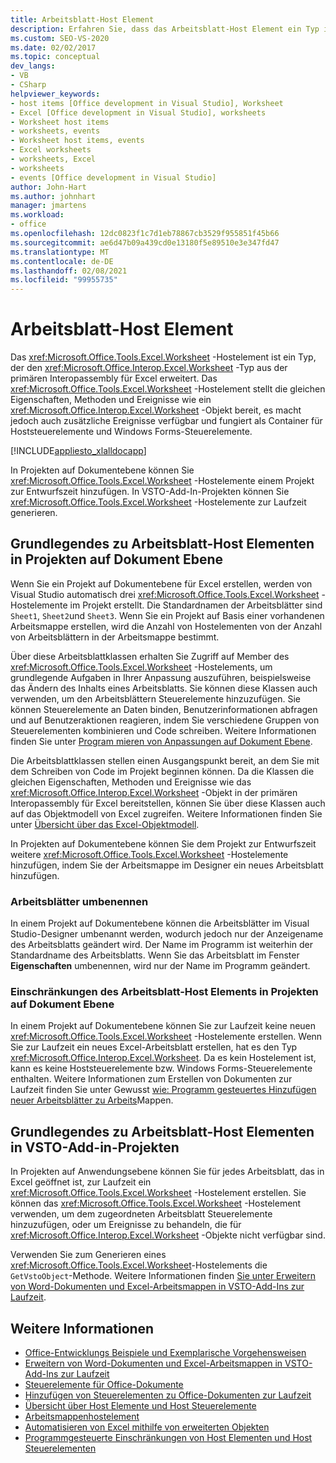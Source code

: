 ```yaml
---
title: Arbeitsblatt-Host Element
description: Erfahren Sie, dass das Arbeitsblatt-Host Element ein Typ ist, der den Arbeitsblatt Typ aus der primären Interopassembly für Excel erweitert.
ms.custom: SEO-VS-2020
ms.date: 02/02/2017
ms.topic: conceptual
dev_langs:
- VB
- CSharp
helpviewer_keywords:
- host items [Office development in Visual Studio], Worksheet
- Excel [Office development in Visual Studio], worksheets
- Worksheet host items
- worksheets, events
- Worksheet host items, events
- Excel worksheets
- worksheets, Excel
- worksheets
- events [Office development in Visual Studio]
author: John-Hart
ms.author: johnhart
manager: jmartens
ms.workload:
- office
ms.openlocfilehash: 12dc0823f1c7d1eb78867cb3529f955851f45b66
ms.sourcegitcommit: ae6d47b09a439cd0e13180f5e89510e3e347fd47
ms.translationtype: MT
ms.contentlocale: de-DE
ms.lasthandoff: 02/08/2021
ms.locfileid: "99955735"
---
```

# <a name="worksheet-host-item"></a>Arbeitsblatt-Host Element
  Das <xref:Microsoft.Office.Tools.Excel.Worksheet> -Hostelement ist ein Typ, der den <xref:Microsoft.Office.Interop.Excel.Worksheet> -Typ aus der primären Interopassembly für Excel erweitert. Das <xref:Microsoft.Office.Tools.Excel.Worksheet> -Hostelement stellt die gleichen Eigenschaften, Methoden und Ereignisse wie ein <xref:Microsoft.Office.Interop.Excel.Worksheet> -Objekt bereit, es macht jedoch auch zusätzliche Ereignisse verfügbar und fungiert als Container für Hoststeuerelemente und Windows Forms-Steuerelemente.

 [!INCLUDE[appliesto_xlalldocapp](../vsto/includes/appliesto-xlalldocapp-md.md)]

 In Projekten auf Dokumentebene können Sie <xref:Microsoft.Office.Tools.Excel.Worksheet> -Hostelemente einem Projekt zur Entwurfszeit hinzufügen. In VSTO-Add-In-Projekten können Sie <xref:Microsoft.Office.Tools.Excel.Worksheet> -Hostelemente zur Laufzeit generieren.

## <a name="understand-worksheet-host-items-in-document-level-projects"></a>Grundlegendes zu Arbeitsblatt-Host Elementen in Projekten auf Dokument Ebene
 Wenn Sie ein Projekt auf Dokumentebene für Excel erstellen, werden von Visual Studio automatisch drei <xref:Microsoft.Office.Tools.Excel.Worksheet> -Hostelemente im Projekt erstellt. Die Standardnamen der Arbeitsblätter sind `Sheet1`, `Sheet2`und `Sheet3`. Wenn Sie ein Projekt auf Basis einer vorhandenen Arbeitsmappe erstellen, wird die Anzahl von Hostelementen von der Anzahl von Arbeitsblättern in der Arbeitsmappe bestimmt.

 Über diese Arbeitsblattklassen erhalten Sie Zugriff auf Member des <xref:Microsoft.Office.Tools.Excel.Worksheet> -Hostelements, um grundlegende Aufgaben in Ihrer Anpassung auszuführen, beispielsweise das Ändern des Inhalts eines Arbeitsblatts. Sie können diese Klassen auch verwenden, um den Arbeitsblättern Steuerelemente hinzuzufügen. Sie können Steuerelemente an Daten binden, Benutzerinformationen abfragen und auf Benutzeraktionen reagieren, indem Sie verschiedene Gruppen von Steuerelementen kombinieren und Code schreiben. Weitere Informationen finden Sie unter [Program mieren von Anpassungen auf Dokument Ebene](../vsto/programming-document-level-customizations.md).

 Die Arbeitsblattklassen stellen einen Ausgangspunkt bereit, an dem Sie mit dem Schreiben von Code im Projekt beginnen können. Da die Klassen die gleichen Eigenschaften, Methoden und Ereignisse wie das <xref:Microsoft.Office.Interop.Excel.Worksheet> -Objekt in der primären Interopassembly für Excel bereitstellen, können Sie über diese Klassen auch auf das Objektmodell von Excel zugreifen. Weitere Informationen finden Sie unter [Übersicht über das Excel-Objektmodell](../vsto/excel-object-model-overview.md).

 In Projekten auf Dokumentebene können Sie dem Projekt zur Entwurfszeit weitere <xref:Microsoft.Office.Tools.Excel.Worksheet> -Hostelemente hinzufügen, indem Sie der Arbeitsmappe im Designer ein neues Arbeitsblatt hinzufügen.

### <a name="rename-worksheets"></a>Arbeitsblätter umbenennen
 In einem Projekt auf Dokumentebene können die Arbeitsblätter im Visual Studio-Designer umbenannt werden, wodurch jedoch nur der Anzeigename des Arbeitsblatts geändert wird. Der Name im Programm ist weiterhin der Standardname des Arbeitsblatts. Wenn Sie das Arbeitsblatt im Fenster **Eigenschaften** umbenennen, wird nur der Name im Programm geändert.

### <a name="limitations-of-the-worksheet-host-item-in-document-level-projects"></a>Einschränkungen des Arbeitsblatt-Host Elements in Projekten auf Dokument Ebene
 In einem Projekt auf Dokumentebene können Sie zur Laufzeit keine neuen <xref:Microsoft.Office.Tools.Excel.Worksheet> -Hostelemente erstellen. Wenn Sie zur Laufzeit ein neues Excel-Arbeitsblatt erstellen, hat es den Typ <xref:Microsoft.Office.Interop.Excel.Worksheet>. Da es kein Hostelement ist, kann es keine Hoststeuerelemente bzw. Windows Forms-Steuerelemente enthalten. Weitere Informationen zum Erstellen von Dokumenten zur Laufzeit finden Sie unter Gewusst [wie: Programm gesteuertes Hinzufügen neuer Arbeitsblätter zu Arbeits](../vsto/how-to-programmatically-add-new-worksheets-to-workbooks.md)Mappen.

## <a name="understand-worksheet-host-items-in-vsto-add-in-projects"></a>Grundlegendes zu Arbeitsblatt-Host Elementen in VSTO-Add-in-Projekten
 In Projekten auf Anwendungsebene können Sie für jedes Arbeitsblatt, das in Excel geöffnet ist, zur Laufzeit ein <xref:Microsoft.Office.Tools.Excel.Worksheet> -Hostelement erstellen. Sie können das <xref:Microsoft.Office.Tools.Excel.Worksheet> -Hostelement verwenden, um dem zugeordneten Arbeitsblatt Steuerelemente hinzuzufügen, oder um Ereignisse zu behandeln, die für <xref:Microsoft.Office.Interop.Excel.Worksheet> -Objekte nicht verfügbar sind.

 Verwenden Sie zum Generieren eines <xref:Microsoft.Office.Tools.Excel.Worksheet>-Hostelements die `GetVstoObject`-Methode. Weitere Informationen finden [Sie unter Erweitern von Word-Dokumenten und Excel-Arbeitsmappen in VSTO-Add-Ins zur Laufzeit](../vsto/extending-word-documents-and-excel-workbooks-in-vsto-add-ins-at-run-time.md).

## <a name="see-also"></a>Weitere Informationen
- [Office-Entwicklungs Beispiele und Exemplarische Vorgehensweisen](../vsto/office-development-samples-and-walkthroughs.md)
- [Erweitern von Word-Dokumenten und Excel-Arbeitsmappen in VSTO-Add-Ins zur Laufzeit](../vsto/extending-word-documents-and-excel-workbooks-in-vsto-add-ins-at-run-time.md)
- [Steuerelemente für Office-Dokumente](../vsto/controls-on-office-documents.md)
- [Hinzufügen von Steuerelementen zu Office-Dokumenten zur Laufzeit](../vsto/adding-controls-to-office-documents-at-run-time.md)
- [Übersicht über Host Elemente und Host Steuerelemente](../vsto/host-items-and-host-controls-overview.md)
- [Arbeitsmappenhostelement](../vsto/workbook-host-item.md)
- [Automatisieren von Excel mithilfe von erweiterten Objekten](../vsto/automating-excel-by-using-extended-objects.md)
- [Programmgesteuerte Einschränkungen von Host Elementen und Host Steuerelementen](../vsto/programmatic-limitations-of-host-items-and-host-controls.md)
